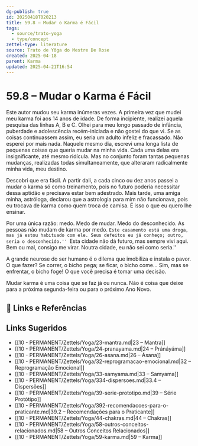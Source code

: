 ```yaml
---
dg-publish: true
id: 20250418T020213
title: 59.8 – Mudar o Karma é Fácil
tags:
  - source/trato-yoga
  - type/concept
zettel-type: literature
source: Trato de Yôga do Mestre De Rose
created: 2025-04-18
parent: Karma
updated: 2025-04-21T16:54
---
```


# 59.8 – Mudar o Karma é Fácil

Este autor mudou seu karma inúmeras vezes. A primeira vez que mudei meu karma foi aos 14 anos de idade. De forma incipiente, realizei aquela pesquisa das linhas A, B e C. Olhei para meu longo passado de infância, puberdade e adolescência recém-iniciada e não gostei do que vi. Se as coisas continuassem assim, eu seria um adulto infeliz e fracassado. Não esperei por mais nada. Naquele mesmo dia, escrevi uma longa lista de pequenas coisas que queria mudar na minha vida. Cada uma delas era insignificante, até mesmo ridícula. Mas no conjunto foram tantas pequenas mudanças, realizadas todas simultaneamente, que alteraram radicalmente minha vida, meu destino.

Descobri que era fácil. A partir dali, a cada cinco ou dez anos passei a mudar o karma só como treinamento, pois no futuro poderia necessitar dessa aptidão e precisava estar bem adestrado. Mais tarde, uma amiga minha, astróloga, declarou que a astrologia para mim não funcionava, pois eu trocava de karma como quem troca de camisa. É isso o que eu quero lhe ensinar.

Por uma única razão: medo. Medo de mudar. Medo do desconhecido. As pessoas não mudam de karma por medo. ``Este casamento está uma droga, mas já estou habituado com ele. Seus defeitos eu já conheço; outro, seria o desconhecido.'' ``Esta cidade não dá futuro, mas sempre vivi aqui. Bem ou mal, consigo me virar. Noutra cidade, eu não sei como seria.''

A grande neurose do ser humano é o dilema que imobiliza e instala o pavor. O que fazer? Se correr, o bicho pega; se ficar, o bicho come... Sim, mas se enfrentar, o bicho foge! O que você precisa é tomar uma decisão.

Mudar karma é uma coisa que se faz já ou nunca. Não é coisa que deixe para a próxima segunda-feira ou para o próximo Ano Novo.

## 🔗 Links e Referências

## Links Sugeridos

- [[10 - PERMANENT/Zettels/Yoga/23-mantra.md|23 – Mantra]]
- [[10 - PERMANENT/Zettels/Yoga/24-pranayama.md|24 – Pránáyáma]]
- [[10 - PERMANENT/Zettels/Yoga/26-asana.md|26 – Ásana]]
- [[10 - PERMANENT/Zettels/Yoga/32-reprogramacao-emocional.md|32 – Reprogramação Emocional]]
- [[10 - PERMANENT/Zettels/Yoga/33-samyama.md|33 – Samyama]]
- [[10 - PERMANENT/Zettels/Yoga/334-dispersoes.md|33.4 – Dispersões]]
- [[10 - PERMANENT/Zettels/Yoga/39-serie-prototipo.md|39 – Série Protótipo]]
- [[10 - PERMANENT/Zettels/Yoga/392-recomendacoes-para-o-praticante.md|39.2 – Recomendações para o Praticante]]
- [[10 - PERMANENT/Zettels/Yoga/44-chakras.md|44 – Chakras]]
- [[10 - PERMANENT/Zettels/Yoga/58-outros-conceitos-relacionados.md|58 – Outros Conceitos Relacionados]]
- [[10 - PERMANENT/Zettels/Yoga/59-karma.md|59 – Karma]]